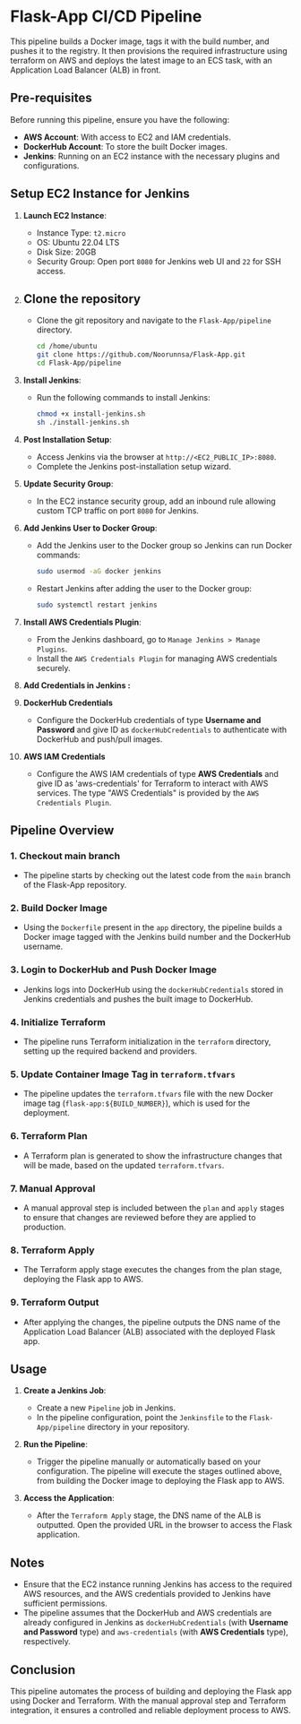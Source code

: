 # Flask-App CI/CD Pipeline

This pipeline builds a Docker image, tags it with the build number, and pushes it to the registry. It then provisions the required infrastructure using terraform on AWS and deploys the latest image to an ECS task, with an Application Load Balancer (ALB) in front.

## Pre-requisites

Before running this pipeline, ensure you have the following:

- **AWS Account**: With access to EC2 and IAM credentials.
- **DockerHub Account**: To store the built Docker images.
- **Jenkins**: Running on an EC2 instance with the necessary plugins and configurations.

## Setup EC2 Instance for Jenkins

1. **Launch EC2 Instance**:
   - Instance Type: `t2.micro`
   - OS: Ubuntu 22.04 LTS
   - Disk Size: 20GB
   - Security Group: Open port `8080` for Jenkins web UI and `22` for SSH access.

2. ## Clone the repository
   - Clone the git repository and navigate to the `Flask-App/pipeline` directory.

      ```bash
      cd /home/ubuntu
      git clone https://github.com/Noorunnsa/Flask-App.git
      cd Flask-App/pipeline
     ```
2. **Install Jenkins**:
   - Run the following commands to install Jenkins:

     ```bash
     chmod +x install-jenkins.sh
     sh ./install-jenkins.sh
     ```

3. **Post Installation Setup**:
   - Access Jenkins via the browser at `http://<EC2_PUBLIC_IP>:8080`.
   - Complete the Jenkins post-installation setup wizard.

4. **Update Security Group**:
   - In the EC2 instance security group, add an inbound rule allowing custom TCP traffic on port `8080` for Jenkins.

5. **Add Jenkins User to Docker Group**:
   - Add the Jenkins user to the Docker group so Jenkins can run Docker commands:
     
     ```bash
     sudo usermod -aG docker jenkins
     ```

   - Restart Jenkins after adding the user to the Docker group:
     
     ```bash
     sudo systemctl restart jenkins 
     ```

6. **Install AWS Credentials Plugin**:
   - From the Jenkins dashboard, go to `Manage Jenkins > Manage Plugins`.
   - Install the `AWS Credentials Plugin` for managing AWS credentials securely.

7. **Add Credentials in Jenkins :**

1. **DockerHub Credentials**
   - Configure the DockerHub credentials of type **Username and Password** and give ID as `dockerHubCredentials` to authenticate with DockerHub and push/pull images. 

2. **AWS IAM Credentials**
   - Configure the AWS IAM credentials of type **AWS Credentials** and give ID as 'aws-credentials' for Terraform to interact with AWS services. The  type "AWS Credentials" is provided by the `AWS Credentials Plugin`.

## Pipeline Overview

### 1. **Checkout main branch**
   - The pipeline starts by checking out the latest code from the `main` branch of the Flask-App repository.

### 2. **Build Docker Image**
   - Using the `Dockerfile` present in the `app` directory, the pipeline builds a Docker image tagged with the Jenkins build number and the DockerHub username.

### 3. **Login to DockerHub and Push Docker Image**
   - Jenkins logs into DockerHub using the `dockerHubCredentials` stored in Jenkins credentials and pushes the built image to DockerHub.

### 4. **Initialize Terraform**
   - The pipeline runs Terraform initialization in the `terraform` directory, setting up the required backend and providers.

### 5. **Update Container Image Tag in `terraform.tfvars`**
   - The pipeline updates the `terraform.tfvars` file with the new Docker image tag (`flask-app:${BUILD_NUMBER}`), which is used for the deployment.

### 6. **Terraform Plan**
   - A Terraform plan is generated to show the infrastructure changes that will be made, based on the updated `terraform.tfvars`.

### 7. **Manual Approval**
   - A manual approval step is included between the `plan` and `apply` stages to ensure that changes are reviewed before they are applied to production.

### 8. **Terraform Apply**
   - The Terraform apply stage executes the changes from the plan stage, deploying the Flask app to AWS.

### 9. **Terraform Output**
   - After applying the changes, the pipeline outputs the DNS name of the Application Load Balancer (ALB) associated with the deployed Flask app.


## Usage

1. **Create a Jenkins Job**:
   - Create a new `Pipeline` job in Jenkins.
   - In the pipeline configuration, point the `Jenkinsfile` to the `Flask-App/pipeline` directory in your repository.

2. **Run the Pipeline**:
   - Trigger the pipeline manually or automatically based on your configuration. The pipeline will execute the stages outlined above, from building the Docker image to deploying the Flask app to AWS.

3. **Access the Application**:
   - After the `Terraform Apply` stage, the DNS name of the ALB is outputted. Open the provided URL in the browser to access the Flask application.

## Notes

- Ensure that the EC2 instance running Jenkins has access to the required AWS resources, and the AWS credentials provided to Jenkins have sufficient permissions.
- The pipeline assumes that the DockerHub and AWS credentials are already configured in Jenkins as `dockerHubCredentials` (with **Username and Password** type) and `aws-credentials` (with **AWS Credentials** type), respectively.

## Conclusion

This pipeline automates the process of building and deploying the Flask app using Docker and Terraform. With the manual approval step and Terraform integration, it ensures a controlled and reliable deployment process to AWS.
